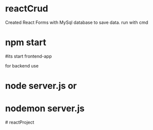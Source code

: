 # reactCrud
Created React Forms with MySql database to save data.
run with cmd 
# npm start 
#its start frontend-app

for backend use 
# node server.js or
# nodemon server.js
#   r e a c t P r o j e c t  
 
